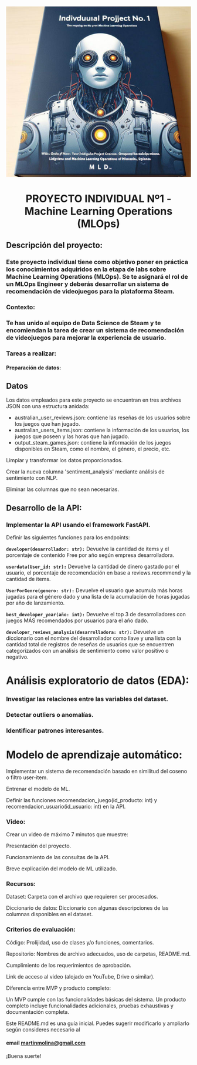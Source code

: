 ![alt text](data\mlops.jpg)

# <h1 align=center> **PROYECTO INDIVIDUAL Nº1 - Machine Learning Operations (MLOps)** </h1>



## Descripción del proyecto:

### Este proyecto individual tiene como objetivo poner en práctica los conocimientos adquiridos en la etapa de labs sobre Machine Learning Operations (MLOps). Se te asignará el rol de un MLOps Engineer y deberás desarrollar un sistema de recomendación de videojuegos para la plataforma Steam.

### Contexto:

### Te has unido al equipo de Data Science de Steam y te encomiendan la tarea de crear un sistema de recomendación de videojuegos para mejorar la experiencia de usuario.

### Tareas a realizar:

#### Preparación de datos:

## Datos

Los datos empleados para este proyecto se encuentran en tres archivos JSON con una estructura anidada:

- australian_user_reviews.json: contiene las reseñas de los usuarios sobre los juegos que han jugado.
- australian_users_items.json: contiene la información de los usuarios, los juegos que poseen y las horas que han jugado.
- output_steam_games.json: contiene la información de los juegos disponibles en Steam, como el nombre, el género, el precio, etc.


Limpiar y transformar los datos proporcionados.

Crear la nueva columna 'sentiment_analysis' mediante análisis de sentimiento con NLP.

Eliminar las columnas que no sean necesarias.



## Desarrollo de la API:

### Implementar la API usando el framework FastAPI.



Definir las siguientes funciones para los endpoints:

**`developer(desarrollador: str):`** Devuelve la cantidad de items y el porcentaje de contenido Free por año según empresa desarrolladora.

**`userdata(User_id: str):`** Devuelve la cantidad de dinero gastado por el usuario, el porcentaje de recomendación en base a reviews.recommend y la cantidad de items.

**`UserForGenre(genero: str):`** Devuelve el usuario que acumula más horas jugadas para el género dado y una lista de la acumulación de horas jugadas por año de lanzamiento.

**`best_developer_year(año: int):`** Devuelve el top 3 de desarrolladores con juegos MÁS recomendados por usuarios para el año dado.

**`developer_reviews_analysis(desarrolladora: str):`** Devuelve un diccionario con el nombre del desarrollador como llave y una lista con la cantidad total de registros de reseñas de usuarios que se encuentren categorizados con un análisis de sentimiento como valor positivo o negativo.



# Análisis exploratorio de datos (EDA):

### Investigar las relaciones entre las variables del dataset.

### Detectar outliers o anomalías.

### Identificar patrones interesantes.



# Modelo de aprendizaje automático:

Implementar un sistema de recomendación basado en similitud del coseno o filtro user-item.

Entrenar el modelo de ML.

Definir las funciones recomendacion_juego(id_producto: int) y recomendacion_usuario(id_usuario: int) en la API.


### Video:

Crear un video de máximo 7 minutos que muestre:

Presentación del proyecto.

Funcionamiento de las consultas de la API.

Breve explicación del modelo de ML utilizado.


### Recursos:

Dataset: Carpeta con el archivo que requieren ser procesados.

Diccionario de datos: Diccionario con algunas descripciones de las columnas disponibles en el dataset.


### Criterios de evaluación:


Código: Prolijidad, uso de clases y/o funciones, comentarios.

Repositorio: Nombres de archivo adecuados, uso de carpetas, README.md.

Cumplimiento de los requerimientos de aprobación.

Link de acceso al video (alojado en YouTube, Drive o similar).

Diferencia entre MVP y producto completo:

Un MVP cumple con las funcionalidades básicas del sistema.
Un producto completo incluye funcionalidades adicionales, pruebas exhaustivas y documentación completa.



Este README.md es una guía inicial. Puedes sugerir modificarlo y ampliarlo según consideres necesario al 

#### email martinmolina@gmail.com

¡Buena suerte!